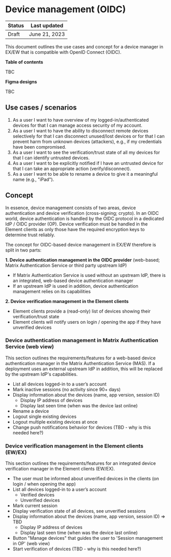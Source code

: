 # Device management (OIDC)

| Status | Last updated |
|--|--|
| Draft | June 21, 2023 |

This document outlines the use cases and concept for a device manager in EX/EW that is compatible with OpenID Connect (OIDC).

**Table of contents**

TBC

**Figma designs**

TBC

## Use cases / scenarios

1. As a user I want to have overview of my logged-in/authenticated devices for that I can manage access security of my account.
2. As a user I want to have the ability to disconnect remote devices selectively for that I can disconnect unused/lost devices or for that I can prevent harm from unknown devices (attackers), e.g., if my credentials have been compromised.
3. As a user I want to see the verification/trust state of all my devices for that I can identify untrusted devices. 
4. As a user I want to be explicitly notified if I have an untrusted device for that I can take an appropriate action (verify/disconnect).
5. As a user I want to be able to rename a device to give it a meaningful name (e.g., "iPad").

## Concept

In essence, device management consists of two areas, device authentication and device verification (cross-signing; crypto). In an OIDC world, device authentication is handled by the OIDC protocol in a dedicated IdP / OIDC provider (OP). Device verification must be handled in the Element clients as only those have the required encryption keys to determine trust reliably.

The concept for OIDC-based device management in EX/EW therefore is split in two parts:

**1. Device authentication management in the OIDC provider** (web-based; Matrix Authentication Service or third party upstream IdP)
  - If Matrix Authentication Service is used without an upstream IdP, there is an integrated, web-based device authentication manager
  - If an upstream IdP is used in addition, device authentication management relies on its capabilities

**2. Device verification management in the Element clients**
  - Element clients provide a (read-only) list of devices showing their verification/trust state
  - Element clients will notify users on login / opening the app if they have unverified devices

### Device authentication management in Matrix Authentication Service (web view)

This section outlines the requirements/features for a web-based device authentication manager in the Matrix Authentication Service (MAS). If a deployment uses an external upstream IdP in addition, this will be replaced by the upstream IdP's capabilities.

- List all devices logged-in to a user’s account
- Mark inactive sessions (no activity since 90+ days)
- Display information about the devices (name, app version, session ID)
	- Display IP address of devices
	- Display last seen time (when was the device last online)
- Rename a device
- Logout single existing devices
- Logout multiple existing devices at once
- Change push notifications behavior for devices (TBD - why is this needed here?)

### Device verification management in the Element clients (EW/EX)

This section outlines the requirements/features for an integrated device verification manager in the Element clients (EW/EX). 

- The user must be informed about unverified devices in the clients  (on login / when opening the app)
- List all devices logged-in to a user’s account
	- Verified devices
	- Unverified devices
- Mark current session
- Display verification state of all devices, see unverified sessions
- Display information about the devices (name, app version, session ID) => TBD
	- Display IP address of devices
	- Display last seen time (when was the device last online)
- Button "Manage devices" that guides the user to 'Session management in OP' (web view)
- Start verification of devices (TBD - why is this needed here?)
